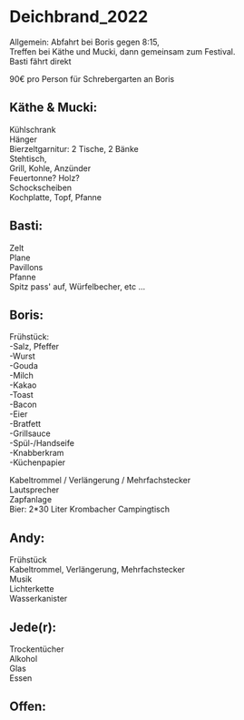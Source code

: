 # Deichbrand_2022

Allgemein:
Abfahrt bei Boris gegen 8:15,  
Treffen bei Käthe und Mucki, dann gemeinsam zum Festival.  
Basti fährt direkt

90€ pro Person für Schrebergarten an Boris

## Käthe & Mucki:

Kühlschrank  
Hänger  
Bierzeltgarnitur: 2 Tische, 2 Bänke  
Stehtisch,  
Grill, Kohle, Anzünder  
Feuertonne? Holz?  
Schockscheiben  
Kochplatte, Topf, Pfanne

## Basti:

Zelt  
Plane  
Pavillons  
Pfanne  
Spitz pass' auf, Würfelbecher, etc ...

## Boris:

Frühstück:  
 -Salz, Pfeffer  
 -Wurst  
 -Gouda  
 -Milch  
 -Kakao  
 -Toast  
 -Bacon  
 -Eier  
 -Bratfett  
 -Grillsauce  
 -Spül-/Handseife  
 -Knabberkram  
 -Küchenpapier

Kabeltrommel / Verlängerung / Mehrfachstecker  
Lautsprecher  
Zapfanlage  
Bier: 2\*30 Liter Krombacher
Campingtisch

## Andy:

Frühstück  
Kabeltrommel, Verlängerung, Mehrfachstecker  
Musik  
Lichterkette  
Wasserkanister

## Jede(r):

Trockentücher  
Alkohol  
Glas  
Essen

## Offen:
